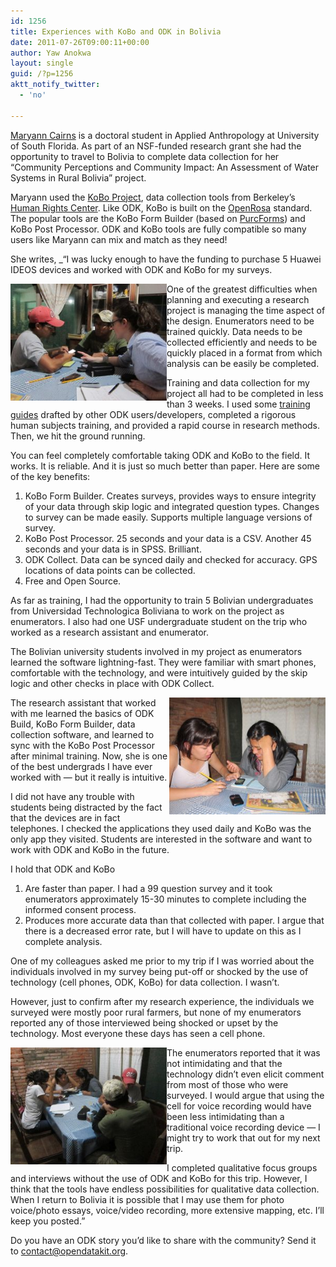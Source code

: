 ```yaml
---
id: 1256
title: Experiences with KoBo and ODK in Bolivia
date: 2011-07-26T09:00:11+00:00
author: Yaw Anokwa
layout: single
guid: /?p=1256
aktt_notify_twitter:
  - 'no'

---
```

[Maryann Cairns](http://anthropology.usf.edu/graduate/Cairns/) is a doctoral student in Applied Anthropology at University of South Florida. As part of an NSF-funded research grant she had the opportunity to travel to Bolivia to complete data collection for her “Community Perceptions and Community Impact: An Assessment of Water Systems in Rural Bolivia” project. 

Maryann used the [KoBo Project](http://koboproject.org/), data collection tools from Berkeley’s [Human Rights Center](http://www.law.berkeley.edu/HRCweb/index.html). Like ODK, KoBo is built on the [OpenRosa](http://openrosa.org/) standard. The popular tools are the KoBo Form Builder (based on [PurcForms](http://code.google.com/p/purcforms/)) and KoBo Post Processor. ODK and KoBo tools are fully compatible so many users like Maryann can mix and match as they need!

She writes, _“I was lucky enough to have the funding to purchase 5 Huawei IDEOS devices and worked with ODK and KoBo for my surveys. </p> 

[<img src="/assets/wp-content/uploads/2011/07/IMG_3943-300x225.jpg" width="250" align="left" alt="Three people in an ODK training session" />](/assets/wp-content/uploads/2011/07/IMG_3943.jpg)

One of the greatest difficulties when planning and executing a research project is managing the time aspect of the design. Enumerators need to be trained quickly. Data needs to be collected efficiently and needs to be quickly placed in a format from which analysis can be easily be completed.

Training and data collection for my project all had to be completed in less than 3 weeks. I used some [training guides](http://code.google.com/p/opendatakit/wiki/TrainingGuide) drafted by other ODK users/developers, completed a rigorous human subjects training, and provided a rapid course in research methods. Then, we hit the ground running. 

You can feel completely comfortable taking ODK and KoBo to the field. It works. It is reliable. And it is just so much better than paper. Here are some of the key benefits:

  1. KoBo Form Builder. Creates surveys, provides ways to ensure integrity of your data through skip logic and integrated question types. Changes to survey can be made easily. Supports multiple language versions of survey.
  2. KoBo Post Processor. 25 seconds and your data is a CSV. Another 45 seconds and your data is in SPSS. Brilliant.
  3. ODK Collect. Data can be synced daily and checked for accuracy. GPS locations of data points can be collected.
  4. Free and Open Source.

As far as training, I had the opportunity to train 5 Bolivian undergraduates from Universidad Technologica Boliviana to work on the project as enumerators. I also had one USF undergraduate student on the trip who worked as a research assistant and enumerator. 

The Bolivian university students involved in my project as enumerators learned the software lightning-fast. They were familiar with smart phones, comfortable with the technology, and were intuitively guided by the skip logic and other checks in place with ODK Collect. 

[<img src="/assets/wp-content/uploads/2011/07/IMG_3945-300x225.jpg" width="250" align="right" alt="Two people in an ODK training session"/>](/assets/wp-content/uploads/2011/07/IMG_3945.jpg)

The research assistant that worked with me learned the basics of ODK Build, KoBo Form Builder, data collection software, and learned to sync with the KoBo Post Processor after minimal training. Now, she is one of the best undergrads I have ever worked with — but it really is intuitive.

I did not have any trouble with students being distracted by the fact that the devices are in fact telephones. I checked the applications they used daily and KoBo was the only app they visited. Students are interested in the software and want to work with ODK and KoBo in the future.

I hold that ODK and KoBo 

  1. Are faster than paper. I had a 99 question survey and it took enumerators approximately 15-30 minutes to complete including the informed consent process.
  2. Produces more accurate data than that collected with paper. I argue that there is a decreased error rate, but I will have to update on this as I complete analysis.

One of my colleagues asked me prior to my trip if I was worried about the individuals involved in my survey being put-off or shocked by the use of technology (cell phones, ODK, KoBo) for data collection. I wasn’t. 

However, just to confirm after my research experience, the individuals we surveyed were mostly poor rural farmers, but none of my enumerators reported any of those interviewed being shocked or upset by the technology. Most everyone these days has seen a cell phone. 

[<img src="/assets/wp-content/uploads/2011/07/IMG_3935-300x225.jpg" width="250" align="left" alt="Five people in an ODK training session" />](/assets/wp-content/uploads/2011/07/IMG_3935.jpg)

The enumerators reported that it was not intimidating and that the technology didn’t even elicit comment from most of those who were surveyed. I would argue that using the cell for voice recording would have been less intimidating than a traditional voice recording device — I might try to work that out for my next trip. 

I completed qualitative focus groups and interviews without the use of ODK and KoBo for this trip. However, I think that the tools have endless possibilities for qualitative data collection. When I return to Bolivia it is possible that I may use them for photo voice/photo essays, voice/video recording, more extensive mapping, etc. I’ll keep you posted.”</em>

Do you have an ODK story you’d like to share with the community? Send it to [contact@opendatakit.org](mailto:contact@opendatakit.org).

